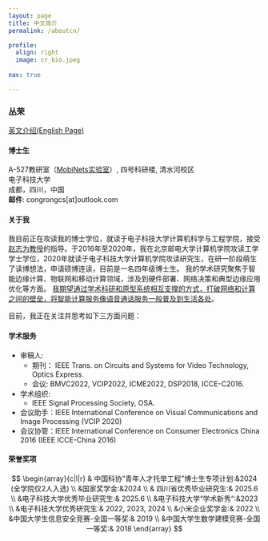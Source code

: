 ```yaml
---
layout: page
title: 中文简介
permalink: /aboutcn/

profile:
  align: right
  image: cr_bio.jpeg
  
nav: true

---
```


### **丛荣** 

[英文介绍(English Page)](https://crongbx.github.io) 

#### 博士生
A-527教研室（[MobiNets实验室](https://mobinets.cn/site/Main_Page)）, 四号科研楼, 清水河校区<br>
电子科技大学<br>
成都，四川，中国<br>
**邮件**: congrongcs[at]outlook.com<br>


#### 关于我
我目前正在攻读我的博士学位，就读于电子科技大学计算机科学与工程学院，接受[赵志为教授](https://mobinets.cn/site/Zhiwei)的指导。于2016年至2020年，我在北京邮电大学计算机学院攻读工学学士学位，2020年就读于电子科技大学计算机学院攻读研究生，在研一阶段萌生了读博想法，申请硕博连读，目前是一名四年级博士生。
我的学术研究聚焦于智能边缘计算、物联网和移动计算领域，涉及到硬件部署、网络决策和典型边缘应用优化等方面。
<u>我期望通过学术科研和原型系统相互支撑的方式，打破网络和计算之间的壁垒，将智能计算服务像语音通话服务一般普及到生活各处</u>。

目前，我正在关注并思考如下三方面问题：


#### 学术服务

- 审稿人: 
	- 期刊： IEEE Trans. on Circuits and Systems for Video Technology, Optics Express.
	- 会议:  BMVC2022, VCIP2022, ICME2022, DSP2018, ICCE-C2016.
- 学术组织: 
  - IEEE Signal Processing Society, OSA.
- 会议助手：IEEE International Conference on Visual Communications and Image Processing (VCIP 2020)
- 会议协管：IEEE International Conference on Consumer Electronics China 2016 (IEEE ICCE-China 2016)

#### 荣誉奖项
$$
\begin{array}{c|l|r}
    & 中国科协“青年人才托举工程”博士生专项计划:&2024 (全学院仅2人入选)
    \\
    &国家奖学金:&2024
    \\
    & 四川省优秀毕业研究生:& 2025.6
    \\
    &电子科技大学优秀毕业研究生:& 2025.6
    \\
    &电子科技大学“学术新秀“:&2023
    \\
    &电子科技大学优秀研究生:& 2022, 2023, 2024
    \\
    &小米企业奖学金:& 2022
    \\
    &中国大学生信息安全竞赛-全国一等奖:& 2019
    \\
    &中国大学生数学建模竞赛-全国一等奖:& 2018
\end{array}
$$
